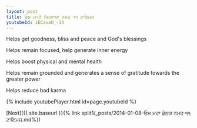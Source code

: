 ```yaml
---
layout: post
title: ਓਮ ਮਾਹੀ ਜਿਹਵਾਯਾ ਨਮਹ ੧੧ ਟਾਇਮਸ
youtubeId: iECzvaU_-14
---
```

 
 
Helps get goodness, bliss and peace and God's blessings
 
Helps remain focused, help generate inner energy 
 
Helps boost physical and mental health 
 
Helps remain grounded and generates a sense of gratitude towards the greater power 
 
Helps reduce bad karma
 
 
 
 


{% include youtubePlayer.html id=page.youtubeId %}
 
[Next]({{ site.baseurl }}{% link  split1/_posts/2014-01-08-ਓਮ ਮਹਾ ਡੰਠਯ ਨਮਹ ੧੧ ਟਾਇਮਸ.md%})
 
